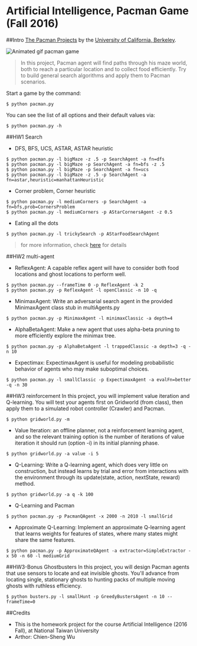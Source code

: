 Artificial Intelligence, Pacman Game (Fall 2016)
======================================

##Intro
[The Pacman Projects](http://ai.berkeley.edu/project_overview.html) by the [University of California, Berkeley](http://berkeley.edu/).

![Animated gif pacman game](http://ai.berkeley.edu/images/pacman_game.gif)

> In this project, Pacman agent will find paths through his maze world, both to reach a particular location and to collect food efficiently. Try to build general search algorithms and apply them to Pacman scenarios.

Start a game by the command:
```
$ python pacman.py
```
You can see the list of all options and their default values via:
```
$ python pacman.py -h
```

##HW1 Search
- DFS, BFS, UCS, ASTAR, ASTAR heuristic 
```
$ python pacman.py -l bigMaze -z .5 -p SearchAgent -a fn=dfs
$ python pacman.py -l bigMaze -p SearchAgent -a fn=bfs -z .5
$ python pacman.py -l bigMaze -p SearchAgent -a fn=ucs
$ python pacman.py -l bigMaze -z .5 -p SearchAgent -a fn=astar,heuristic=manhattanHeuristic
```
- Corner problem, Corner heuristic
```
$ python pacman.py -l mediumCorners -p SearchAgent -a fn=bfs,prob=CornersProblem
$ python pacman.py -l mediumCorners -p AStarCornersAgent -z 0.5
```
- Eating all the dots
```
$ python pacman.py -l trickySearch -p AStarFoodSearchAgent
```

> for more information, check [here](https://github.com/jasonwu0731/NTU-AI-Fall2016/blob/master/Pacman/hw1-search/Project1.html) for details

##HW2 multi-agent
- ReflexAgent: 
A capable reflex agent will have to consider both food locations and ghost locations to perform well.
```
$ python pacman.py --frameTime 0 -p ReflexAgent -k 2
$ python pacman.py -p ReflexAgent -l openClassic -n 10 -q
```
- MinimaxAgent: 
Write an adversarial search agent in the provided MinimaxAgent class stub in multiAgents.py
```
$ python pacman.py -p MinimaxAgent -l minimaxClassic -a depth=4
```
- AlphaBetaAgent: 
Make a new agent that uses alpha-beta pruning to more efficiently explore the minimax tree.
```
$ python pacman.py -p AlphaBetaAgent -l trappedClassic -a depth=3 -q -n 10
```
- Expectimax: 
ExpectimaxAgent is useful for modeling probabilistic behavior of agents who may make suboptimal choices.
```
$ python pacman.py -l smallClassic -p ExpectimaxAgent -a evalFn=better -q -n 30
```

##HW3 reinforcement 
In this project, you will implement value iteration and Q-learning. You will test your agents first on Gridworld (from class), then apply them to a simulated robot controller (Crawler) and Pacman.
```
$ python gridworld.py -m
```
- Value Iteration: an offline planner, not a reinforcement learning agent, and so the relevant training option is the number of iterations of value iteration it should run (option -i) in its initial planning phase.
```
$ python gridworld.py -a value -i 5
```
- Q-Learning: Write a Q-learning agent, which does very little on construction, but instead learns by trial and error from interactions with the environment through its update(state, action, nextState, reward) method.
```
$ python gridworld.py -a q -k 100 
```
- Q-Learning and Pacman
```
$ python pacman.py -p PacmanQAgent -x 2000 -n 2010 -l smallGrid  
```
- Approximate Q-Learning: Implement an approximate Q-learning agent that learns weights for features of states, where many states might share the same features. 
```
$ python pacman.py -p ApproximateQAgent -a extractor=SimpleExtractor -x 50 -n 60 -l mediumGrid
```

##HW3-Bonus Ghostbusters
In this project, you will design Pacman agents that use sensors to locate and eat invisible ghosts. You'll advance from locating single, stationary ghosts to hunting packs of multiple moving ghosts with ruthless efficiency.
```
$ python busters.py -l smallHunt -p GreedyBustersAgent -n 10 --frameTime=0  
```
##Credits
- This is the homework project for the course Artificial Intelligence  (2016 Fall), at National Taiwan University
- Arthor: Chien-Sheng Wu

